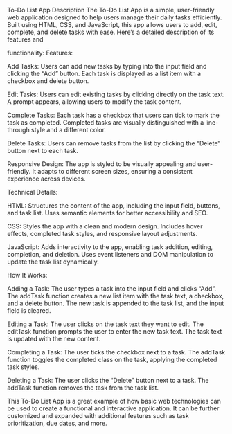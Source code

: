 To-Do List App Description
The To-Do List App is a simple, user-friendly web application designed to help users manage their daily tasks efficiently. Built using HTML, CSS, and JavaScript, this app allows users to add, edit, complete, and delete tasks with ease. Here’s a detailed description of its features and 

functionality:
Features:

Add Tasks:
Users can add new tasks by typing into the input field and clicking the “Add” button.
Each task is displayed as a list item with a checkbox and delete button.

Edit Tasks:
Users can edit existing tasks by clicking directly on the task text.
A prompt appears, allowing users to modify the task content.

Complete Tasks:
Each task has a checkbox that users can tick to mark the task as completed.
Completed tasks are visually distinguished with a line-through style and a different color.

Delete Tasks:
Users can remove tasks from the list by clicking the “Delete” button next to each task.

Responsive Design:
The app is styled to be visually appealing and user-friendly.
It adapts to different screen sizes, ensuring a consistent experience across devices.

Technical Details:

HTML:
Structures the content of the app, including the input field, buttons, and task list.
Uses semantic elements for better accessibility and SEO.

CSS:
Styles the app with a clean and modern design.
Includes hover effects, completed task styles, and responsive layout adjustments.

JavaScript:
Adds interactivity to the app, enabling task addition, editing, completion, and deletion.
Uses event listeners and DOM manipulation to update the task list dynamically.

How It Works:

Adding a Task:
The user types a task into the input field and clicks “Add”.
The addTask function creates a new list item with the task text, a checkbox, and a delete button.
The new task is appended to the task list, and the input field is cleared.

Editing a Task:
The user clicks on the task text they want to edit.
The editTask function prompts the user to enter the new task text.
The task text is updated with the new content.

Completing a Task:
The user ticks the checkbox next to a task.
The addTask function toggles the completed class on the task, applying the completed task styles.

Deleting a Task:
The user clicks the “Delete” button next to a task.
The addTask function removes the task from the task list.

This To-Do List App is a great example of how basic web technologies can be used to create a functional and interactive application. It can be further customized and expanded with additional features such as task prioritization, due dates, and more.
